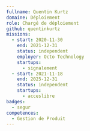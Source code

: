 ```yaml
---
fullname: Quentin Kurtz
domaine: Déploiement
role: Chargé de déploiement
github: quentinkurtz
missions:
  - start: 2020-11-30
    end: 2021-12-31
    status: independent
    employer: Octo Technology
    startups:
      - signalement
  - start: 2021-11-18
    end: 2025-12-31
    status: independent
    startups:
      - acceslibre
badges:
  - segur
competences:
  - Gestion de Produit
---
```

